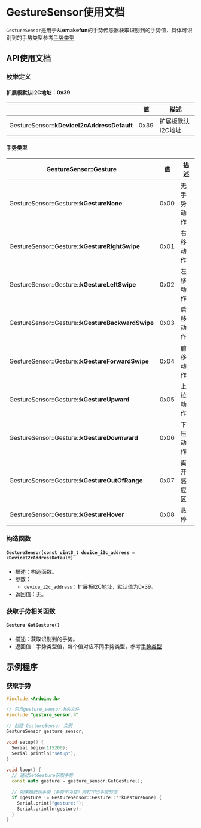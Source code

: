 # GestureSensor使用文档

`GestureSensor`是用于从**emakefun**的手势传感器获取识别到的手势值，具体可识别到的手势类型参考[手势类型](#手势类型)

## API使用文档

### 枚举定义

#### 扩展板默认I2C地址：0x39

|| 值 | 描述 |
| --- | --- | --- |
| GestureSensor::**kDeviceI2cAddressDefault** | 0x39 | 扩展板默认I2C地址 |

#### 手势类型

| GestureSensor::Gesture | 值 | 描述 |
| --- | --- | --- |
| GestureSensor::Gesture::**kGestureNone** | 0x00 | 无手势动作 |
| GestureSensor::Gesture::**kGestureRightSwipe** | 0x01 | 右移动作 |
| GestureSensor::Gesture::**kGestureLeftSwipe** | 0x02 | 左移动作 |
| GestureSensor::Gesture::**kGestureBackwardSwipe** | 0x03 | 后移动作 |
| GestureSensor::Gesture::**kGestureForwardSwipe** | 0x04 | 前移动作 |
| GestureSensor::Gesture::**kGestureUpward** | 0x05 | 上拉动作 |
| GestureSensor::Gesture::**kGestureDownward** | 0x06 | 下压动作 |
| GestureSensor::Gesture::**kGestureOutOfRange** | 0x07 | 离开感应区 |
| GestureSensor::Gesture::**kGestureHover** | 0x08 | 悬停 |

### 构造函数

#### `GestureSensor(const uint8_t device_i2c_address = kDeviceI2cAddressDefault)`

- 描述：构造函数。
- 参数：
  - `device_i2c_address`：扩展板I2C地址，默认值为0x39。
- 返回值：无。

### 获取手势相关函数

#### `Gesture GetGesture()`

- 描述：获取识别到的手势。
- 返回值：手势类型值，每个值对应不同手势类型，参考[手势类型](#手势类型)

## 示例程序

### 获取手势

```c++
#include <Arduino.h>

// 包含gesture_sensor.h头文件
#include "gesture_sensor.h"

// 创建 GestureSensor 实例
GestureSensor gesture_sensor;

void setup() {
  Serial.begin(115200);
  Serial.println("setup");
}

void loop() {
  // 通过GetGesture获取手势
  const auto gesture = gesture_sensor.GetGesture();

  // 如果捕获到手势（手势不为空）则打印出手势的值
  if (gesture != GestureSensor::Gesture::**kGestureNone) {
    Serial.print("gesture:");
    Serial.println(gesture);
  }
}
```
